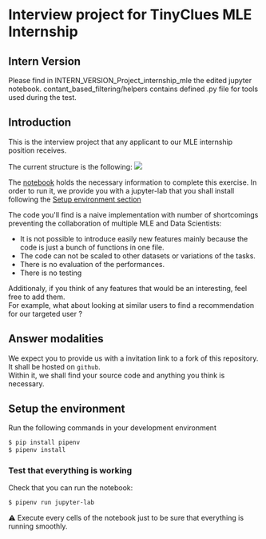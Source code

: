 # Interview project for TinyClues MLE Internship
## Intern Version

Please find in INTERN_VERSION_Project_internship_mle the edited jupyter notebook.
contant_based_filtering/helpers contains defined .py file for tools used during the test.

## Introduction

This is the interview project that any applicant to our MLE internship position receives.

The current structure is the following:
![](imgs/project_structure.png)

The [notebook](project_internship_mle.ipynb) holds the necessary information to complete this exercise.
In order to run it, we provide you with a jupyter-lab that you shall install following the [Setup environment section](#setup-the-environment)

The code you'll find is a naive implementation with number of shortcomings preventing 
the collaboration of multiple MLE and Data Scientists:
- It is not possible to introduce easily new features mainly because the code is just a bunch of functions in one file.
- The code can not be scaled to other datasets or variations of the tasks.
- There is no evaluation of the performances.
- There is no testing

Additionaly, if you think of any features that would be an interesting, feel free to add them.  
For example, what about looking at similar users to find a recommendation for our targeted user ?

## Answer modalities

We expect you to provide us with a invitation link to a fork of this repository. It shall be hosted on `github`.  
Within it, we shall find your source code and anything you think is necessary.


## Setup the environment
Run the following commands in your development environment
```bash
$ pip install pipenv
$ pipenv install
```

### Test that everything is working
Check that you can run the notebook:
```bash
$ pipenv run jupyter-lab
```
:warning: Execute every cells of the notebook just to be sure that everything is running smoothly.
